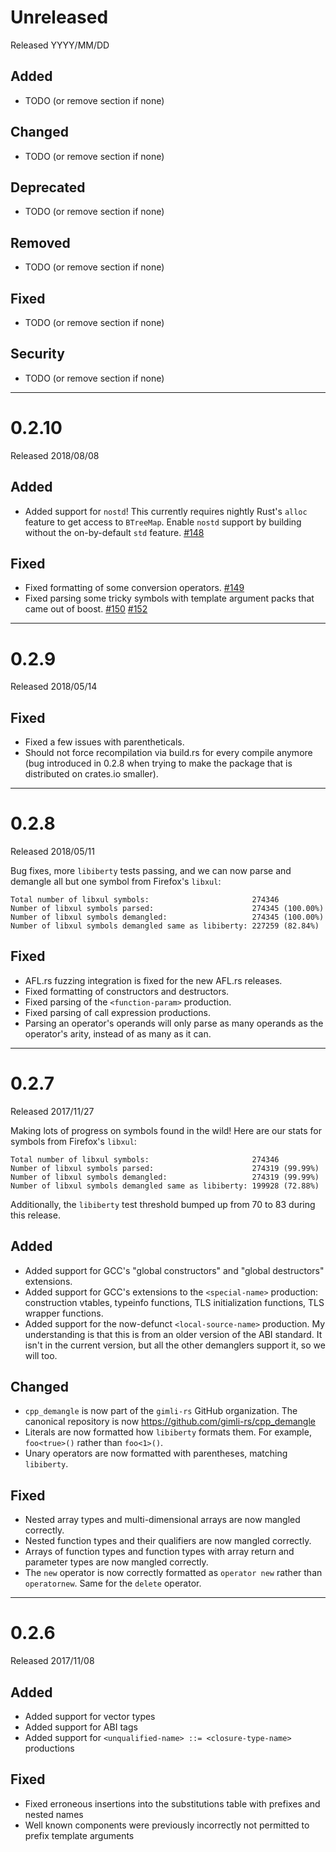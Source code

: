 # Unreleased

Released YYYY/MM/DD

## Added

* TODO (or remove section if none)

## Changed

* TODO (or remove section if none)

## Deprecated

* TODO (or remove section if none)

## Removed

* TODO (or remove section if none)

## Fixed

* TODO (or remove section if none)

## Security

* TODO (or remove section if none)

--------------------------------------------------------------------------------

# 0.2.10

Released 2018/08/08

## Added

* Added support for `nostd`! This currently requires nightly Rust's `alloc`
  feature to get access to `BTreeMap`. Enable `nostd` support by building
  without the on-by-default `std` feature. [#148][]

## Fixed

* Fixed formatting of some conversion operators. [#149][]
* Fixed parsing some tricky symbols with template argument packs that came out
  of boost. [#150][] [#152][]

[#148]: https://github.com/gimli-rs/cpp_demangle/pull/148
[#149]: https://github.com/gimli-rs/cpp_demangle/pull/149
[#150]: https://github.com/gimli-rs/cpp_demangle/pull/150
[#152]: https://github.com/gimli-rs/cpp_demangle/pull/152

--------------------------------------------------------------------------------

# 0.2.9

Released 2018/05/14

## Fixed

* Fixed a few issues with parentheticals.
* Should not force recompilation via build.rs for every compile anymore (bug
  introduced in 0.2.8 when trying to make the package that is distributed on
  crates.io smaller).

--------------------------------------------------------------------------------

# 0.2.8

Released 2018/05/11

Bug fixes, more `libiberty` tests passing, and we can now parse and demangle all
but one symbol from Firefox's `libxul`:

```
Total number of libxul symbols:                       274346
Number of libxul symbols parsed:                      274345 (100.00%)
Number of libxul symbols demangled:                   274345 (100.00%)
Number of libxul symbols demangled same as libiberty: 227259 (82.84%)
```

## Fixed

* AFL.rs fuzzing integration is fixed for the new AFL.rs releases.
* Fixed formatting of constructors and destructors.
* Fixed parsing of the `<function-param>` production.
* Fixed parsing of call expression productions.
* Parsing an operator's operands will only parse as many operands as the
  operator's arity, instead of as many as it can.

--------------------------------------------------------------------------------

# 0.2.7

Released 2017/11/27

Making lots of progress on symbols found in the wild! Here are our stats for
symbols from Firefox's `libxul`:

```
Total number of libxul symbols:                       274346
Number of libxul symbols parsed:                      274319 (99.99%)
Number of libxul symbols demangled:                   274319 (99.99%)
Number of libxul symbols demangled same as libiberty: 199928 (72.88%)
```

Additionally, the `libiberty` test threshold bumped up from 70 to 83 during this
release.

## Added

* Added support for GCC's "global constructors" and "global destructors"
  extensions.
* Added support for GCC's extensions to the `<special-name>` production:
  construction vtables, typeinfo functions, TLS initialization functions, TLS
  wrapper functions.
* Added support for the now-defunct `<local-source-name>` production. My
  understanding is that this is from an older version of the ABI standard. It
  isn't in the current version, but all the other demanglers support it, so we
  will too.

## Changed

* `cpp_demangle` is now part of the `gimli-rs` GitHub organization. The
  canonical repository is now https://github.com/gimli-rs/cpp_demangle
* Literals are now formatted how `libiberty` formats them. For example,
  `foo<true>()` rather than `foo<1>()`.
* Unary operators are now formatted with parentheses, matching `libiberty`.

## Fixed

* Nested array types and multi-dimensional arrays are now mangled correctly.
* Nested function types and their qualifiers are now mangled correctly.
* Arrays of function types and function types with array return and parameter
  types are now mangled correctly.
* The `new` operator is now correctly formatted as `operator new` rather than
  `operatornew`. Same for the `delete` operator.

--------------------------------------------------------------------------------

# 0.2.6

Released 2017/11/08

## Added

* Added support for vector types
* Added support for ABI tags
* Added support for `<unqualified-name> ::= <closure-type-name>` productions

## Fixed

* Fixed erroneous insertions into the substitutions table with prefixes and
  nested names
* Well known components were previously incorrectly not permitted to prefix
  template arguments
